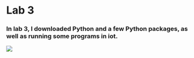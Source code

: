 # Lab 3

### In lab 3, I downloaded Python and a few Python packages, as well as running some programs in iot.

![](/home/pi/Lab3a.png)
